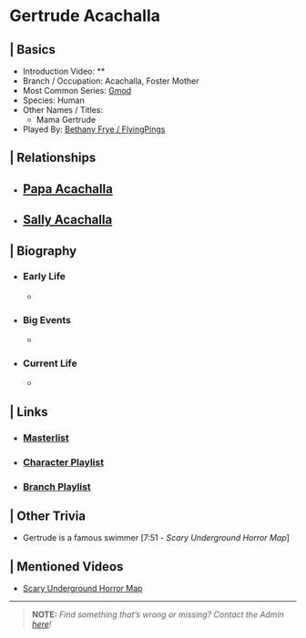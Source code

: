 # Gertrude Acachalla 


## | Basics  
- Introduction Video: **  
- Branch / Occupation: Acachalla, Foster Mother  
- Most Common Series: [Gmod](6.Series/Gmod.html)  
- Species: Human  
- Other Names / Titles:   
  - Mama Gertrude  
- Played By: [Bethany Frye / FlyingPings](3.Siblings/3.3.Bethany-Frye-FlyingPings.html)  


## | Relationships  
- [**Papa Acachalla**]()  
  -  

- [**Sally Acachalla**]()
  - 


## | Biography  
- ### Early Life  
  -   
- ### Big Events  
  -   
- ### Current Life  
  -   

 
## | Links  
- ### [Masterlist]()
- ### [Character Playlist]() 
- ### [Branch Playlist]()


## | Other Trivia  
- Gertrude is a famous swimmer \[7:51 - *Scary Underground Horror Map*]

## | Mentioned Videos
- [Scary Underground Horror Map](https://youtu.be/Hd_KT6KbnHI)

----

> **NOTE:** *Find something that’s wrong or missing? Contact the Admin [here](./chapter_2.md)!*